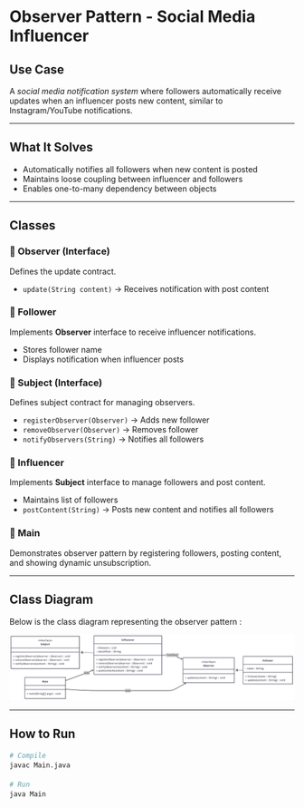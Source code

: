 # Observer Pattern - Social Media Influencer  

## Use Case  
A *social media notification system* where followers automatically receive updates when an influencer posts new content, similar to Instagram/YouTube notifications.  

---

## What It Solves  
- Automatically notifies all followers when new content is posted  
- Maintains loose coupling between influencer and followers  
- Enables one-to-many dependency between objects  

---

## Classes  

### 🔹 Observer (Interface)  
Defines the update contract.  
- `update(String content)` → Receives notification with post content  

### 🔹 Follower  
Implements **Observer** interface to receive influencer notifications.  
- Stores follower name  
- Displays notification when influencer posts  

### 🔹 Subject (Interface)  
Defines subject contract for managing observers.  
- `registerObserver(Observer)` → Adds new follower  
- `removeObserver(Observer)` → Removes follower  
- `notifyObservers(String)` → Notifies all followers  

### 🔹 Influencer  
Implements **Subject** interface to manage followers and post content.  
- Maintains list of followers  
- `postContent(String)` → Posts new content and notifies all followers  

### 🔹 Main  
Demonstrates observer pattern by registering followers, posting content, and showing dynamic unsubscription.  

---

##  Class Diagram  

Below is the class diagram representing the observer pattern :  

![Social Media Infulencer - Observer - Class Diagram](class_diagram.png)

---

## How to Run  

```bash
# Compile
javac Main.java

# Run
java Main
